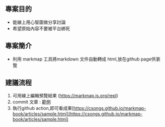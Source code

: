 ## 專案目的
- 能線上用心智圖做分享討論
- 希望原始內容不要被平台綁死

## 專案簡介
- 利用 markmap 工具將markdown 文件自動轉成 html,放在github page供瀏覽


## 建議流程
1. 可用線上編輯預覽結果 (https://markmap.js.org/repl)
2. commit 文章 : [範例](https://github.com/csongs/markmap-book/blob/main/book_sources/articles/sample.md)
3. 執行github action,即可看成果[https://csongs.github.io/markmap-book/articles/sample.html](https://csongs.github.io/markmap-book/articles/sample.html)
